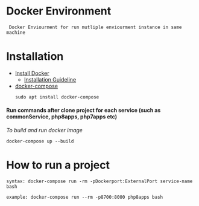 # Docker Environment
` Docker Enviourment for run mutliple enviourment instance in same machine`

# Installation
- [Install Docker](https://www.docker.com/)
    - [Installation Guideline](https://www.digitalocean.com/community/tutorials/how-to-install-and-use-docker-on-ubuntu-18-04)
- [docker-compose](https://docs.docker.com/compose/) 
    ```
    sudo apt install docker-compose
    ```
#### Run commands after clone project for each service (such as commonService, php8apps, php7apps etc)

*To build and run docker image*
```
docker-compose up --build
```

# How to run a project


```
syntax: docker-compose run -rm -pDockerport:ExternalPort service-name bash
```

```
example: docker-compose run --rm -p8700:8000 php8apps bash 
```
